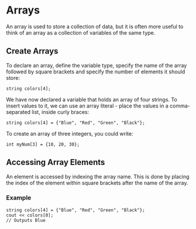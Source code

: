 # Arrays

An array is used to store a collection of data, but it is often more useful to think of an array as a collection of variables of the same type.

## Create Arrays

To declare an array, define the variable type, specify the name of the array followed by square brackets and specify the number of elements it should store:

```
string colors[4];
```

We have now declared a variable that holds an array of four strings. To insert values to it, we can use an array literal - place the values in a comma-separated list, inside curly braces:

```
string colors[4] = {"Blue", "Red", "Green", "Black"};
```

To create an array of three integers, you could write:

```
int myNum[3] = {10, 20, 30};
```

## Accessing Array Elements

An element is accessed by indexing the array name. This is done by placing the index of the element within square brackets after the name of the array.

### Example

```
string colors[4] = {"Blue", "Red", "Green", "Black"};
cout << colors[0];
// Outputs Blue
```

